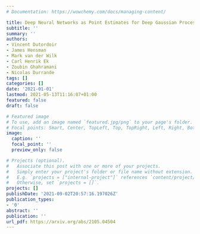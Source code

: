```yaml
---
# Documentation: https://wowchemy.com/docs/managing-content/

title: Deep Neural Networks as Point Estimates for Deep Gaussian Processes
subtitle: ''
summary: ''
authors:
- Vincent Dutordoir
- James Hensman
- Mark van der Wilk
- Carl Henrik Ek
- Zoubin Ghahramani
- Nicolas Durrande
tags: []
categories: []
date: '2021-01-01'
lastmod: 2021-05-13T11:16:07+01:00
featured: false
draft: false

# Featured image
# To use, add an image named `featured.jpg/png` to your page's folder.
# Focal points: Smart, Center, TopLeft, Top, TopRight, Left, Right, BottomLeft, Bottom, BottomRight.
image:
  caption: ''
  focal_point: ''
  preview_only: false

# Projects (optional).
#   Associate this post with one or more of your projects.
#   Simply enter your project's folder or file name without extension.
#   E.g. `projects = ["internal-project"]` references `content/project/deep-learning/index.md`.
#   Otherwise, set `projects = []`.
projects: []
publishDate: '2021-09-02T20:57:16.197026Z'
publication_types:
- '0'
abstract: ''
publication: ''
url_pdf: https://arxiv.org/abs/2105.04504
---
```

